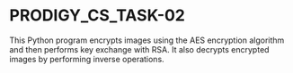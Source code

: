 # PRODIGY_CS_TASK-02
This Python program encrypts images using the AES encryption algorithm and then performs key exchange with RSA. It also decrypts encrypted images by performing inverse operations.
